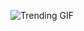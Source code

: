 
<!-- GIF_SECTION -->
![Trending GIF](https://media1.giphy.com/media/v1.Y2lkPThiYjIxNzcyMXVlajM4d2J4dWtxZmZzZjc3ODE3M3VnZHhmdmdlMjBpOXRiaXRmdyZlcD12MV9naWZzX3NlYXJjaCZjdD1n/78XCFBGOlS6keY1Bil/giphy.gif)
<!-- END_GIF_SECTION -->
